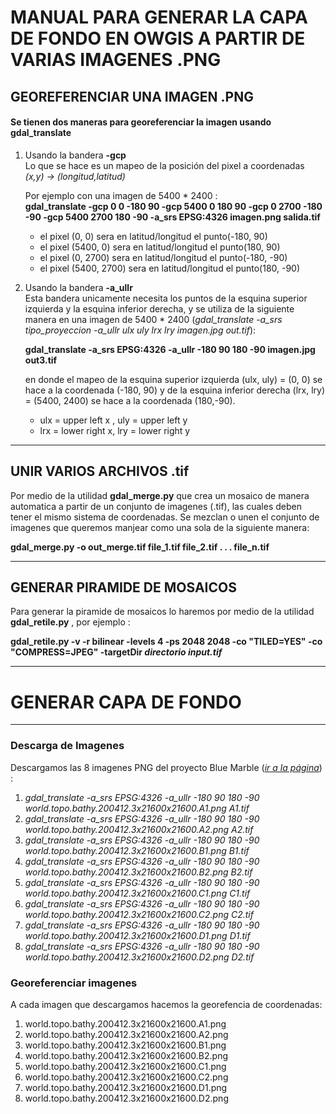 # MANUAL PARA GENERAR LA CAPA DE FONDO EN OWGIS  A PARTIR DE VARIAS IMAGENES .PNG

## GEOREFERENCIAR UNA IMAGEN .PNG
#### Se tienen dos maneras para georeferenciar la imagen usando __gdal_translate__
1. Usando la bandera __-gcp__  
Lo que se hace es un mapeo de la posición del pixel a coordenadas _(x,y) -> (longitud,latitud)_

   Por ejemplo con una imagen de 5400 * 2400 :  
   __gdal_translate -gcp 0 0 -180 90 -gcp 5400 0 180 90 -gcp 0 2700 -180 -90 -gcp 5400 2700 180 -90 -a_srs EPSG:4326 imagen.png salida.tif__  
   * el pixel (0, 0)       sera en latitud/longitud el punto(-180, 90)
   * el pixel (5400, 0)    sera en latitud/longitud el punto(180, 90)
   * el pixel (0, 2700)    sera en latitud/longitud el punto(-180, -90)
   * el pixel (5400, 2700) sera en latitud/longitud el punto(180, -90)
2. Usando la bandera __-a_ullr__  
   Esta bandera unicamente necesita los puntos de la esquina superior izquierda y la esquina inferior derecha, y se utiliza de    la siguiente manera en una imagen de 5400 * 2400 (_gdal_translate -a_srs tipo_proyeccion -a_ullr ulx uly lrx lry imagen.jpg out.tif_):
   
   __gdal_translate -a_srs EPSG:4326 -a_ullr -180 90 180 -90 imagen.jpg out3.tif__
   
   en donde el mapeo de la esquina superior izquierda (ulx, uly) = (0, 0) se hace a la coordenada (-180, 90) y de la esquina      inferior derecha (lrx, lry) = (5400, 2400) se hace a la coordenada (180,-90).  
   * ulx = upper left x , uly = upper left y
   * lrx = lower right x, lry = lower right y
-------------------------------
## UNIR VARIOS ARCHIVOS .tif

Por medio de la utilidad __gdal_merge.py__ que crea un mosaico de manera automatica a partir de un conjunto de imagenes (.tif), las cuales deben tener el mismo sistema de coordenadas. Se mezclan o unen el conjunto de imagenes que queremos manjear como una sola de la siguiente manera:

   __gdal_merge.py -o out_merge.tif file_1.tif file_2.tif . . . file_n.tif__

--------------------------------
## GENERAR PIRAMIDE DE MOSAICOS

Para generar la piramide de mosaicos lo haremos por medio de la utilidad __gdal_retile.py__ , por ejemplo :

__gdal_retile.py -v -r bilinear -levels 4 -ps 2048 2048 -co "TILED=YES" -co "COMPRESS=JPEG" -targetDir *directorio* *input.tif*__



-------------------------------
# GENERAR CAPA DE FONDO
-------------------------------
### Descarga de Imagenes
   Descargamos las 8 imagenes PNG del proyecto Blue Marble (*[ir a la página][1]*) :
   1. _gdal_translate -a_srs EPSG:4326 -a_ullr -180 90 180 -90 world.topo.bathy.200412.3x21600x21600.A1.png A1.tif_
   2. _gdal_translate -a_srs EPSG:4326 -a_ullr -180 90 180 -90 world.topo.bathy.200412.3x21600x21600.A2.png A2.tif_
   3. _gdal_translate -a_srs EPSG:4326 -a_ullr -180 90 180 -90 world.topo.bathy.200412.3x21600x21600.B1.png B1.tif_
   4. _gdal_translate -a_srs EPSG:4326 -a_ullr -180 90 180 -90 world.topo.bathy.200412.3x21600x21600.B2.png B2.tif_
   5. _gdal_translate -a_srs EPSG:4326 -a_ullr -180 90 180 -90 world.topo.bathy.200412.3x21600x21600.C1.png C1.tif_
   6. _gdal_translate -a_srs EPSG:4326 -a_ullr -180 90 180 -90 world.topo.bathy.200412.3x21600x21600.C2.png C2.tif_
   7. _gdal_translate -a_srs EPSG:4326 -a_ullr -180 90 180 -90 world.topo.bathy.200412.3x21600x21600.D1.png D1.tif_
   8. _gdal_translate -a_srs EPSG:4326 -a_ullr -180 90 180 -90 world.topo.bathy.200412.3x21600x21600.D2.png D2.tif_
   
   [1]: https://visibleearth.nasa.gov/view.php?id=73909

### Georeferenciar imagenes
   A cada imagen que descargamos hacemos la georefencia de coordenadas:  
   1. world.topo.bathy.200412.3x21600x21600.A1.png
   2. world.topo.bathy.200412.3x21600x21600.A2.png
   3. world.topo.bathy.200412.3x21600x21600.B1.png
   4. world.topo.bathy.200412.3x21600x21600.B2.png
   5. world.topo.bathy.200412.3x21600x21600.C1.png
   6. world.topo.bathy.200412.3x21600x21600.C2.png
   7. world.topo.bathy.200412.3x21600x21600.D1.png
   8. world.topo.bathy.200412.3x21600x21600.D2.png
